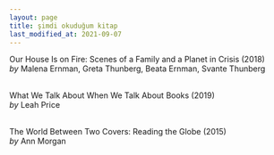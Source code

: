 ```yaml
---
layout: page
title: şimdi okuduğum kitap
last_modified_at: 2021-09-07
---
```


Our House Is on Fire: Scenes of a Family and a Planet in Crisis (2018)  
<i>by</i> Malena Ernman, Greta Thunberg, Beata Ernman, Svante Thunberg  
<br />

What We Talk About When We Talk About Books (2019)  
<i>by</i> Leah Price  
<br />  

The World Between Two Covers: Reading the Globe (2015)  
<i>by</i> Ann Morgan  
<br />
